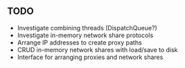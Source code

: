 ## TODO

- Investigate combining threads (DispatchQueue?)
- Investigate in-memory network share protocols
- Arrange IP addresses to create proxy paths
- CRUD in-memory network shares with load/save to disk
- Interface for arranging proxies and network shares
